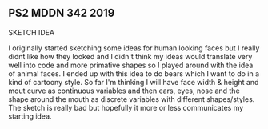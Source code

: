 ## PS2 MDDN 342 2019

SKETCH IDEA

I originally started sketching some ideas for human looking faces but I really didnt like how they looked and I didn't think my ideas would translate very well into code and more primative shapes so I played around with the idea of animal faces. I ended up with this idea to do bears which I want to do in a kind of cartoony style. So far I'm thinking I will have face width & height and mout curve as continuous variables and then ears, eyes, nose and the shape around the mouth as discrete variables with different shapes/styles. The sketch is really bad but hopefully it more or less communicates my starting idea. 
